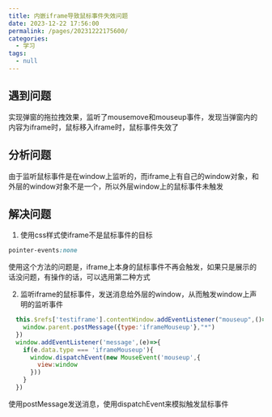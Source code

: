 ```yaml
---
title: 内嵌iframe导致鼠标事件失效问题
date: 2023-12-22 17:56:00
permalink: /pages/20231222175600/
categories:
  - 学习
tags:
  - null
---
```


## 遇到问题

实现弹窗的拖拉拽效果，监听了mousemove和mouseup事件，发现当弹窗内的内容为iframe时，鼠标移入iframe时，鼠标事件失效了

## 分析问题

由于监听鼠标事件是在window上监听的，而iframe上有自己的window对象，和外层的window对象不是一个，所以外层window上的鼠标事件未触发

## 解决问题

1. 使用css样式使iframe不是鼠标事件的目标

```css
pointer-events:none
```
使用这个方法的问题是，iframe上本身的鼠标事件不再会触发，如果只是展示的话没问题，有操作的话，可以选用第二种方式

2. 监听iframe的鼠标事件，发送消息给外层的window，从而触发window上声明的监听事件

```js
  this.$refs['testiframe'].contentWindow.addEventListener("mouseup",()=>{
    window.parent.postMessage({type:'iframeMouseup'},"*")
  })
  window.addEventListener('message',(e)=>{
    if(e.data.type === 'iframeMouseup'){
      window.dispatchEvent(new MouseEvent('mouseup',{
        view:window
      }))
    }
  })  
```

使用postMessage发送消息，使用dispatchEvent来模拟触发鼠标事件







